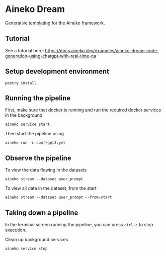 # Aineko Dream

Generative templating for the Aineko framework.

## Tutorial

See a tutorial here: https://docs.aineko.dev/examples/aineko-dream-code-generation-using-chatgpt-with-real-time-qa

## Setup development environment

```
poetry install
```

## Running the pipeline

First, make sure that docker is running and run the required docker services in the background

```
aineko service start
```

Then start the pipeline using
```
aineko run -c conf/gpt3.yml
```

## Observe the pipeline

To view the data flowing in the datasets

```
aineko stream --dataset user_prompt
```

To view all data in the dataset, from the start

```
aineko stream --dataset user_prompt --from-start
```

## Taking down a pipeline

In the terminal screen running the pipeline, you can press `ctrl-c` to stop execution.

Clean up background services
```
aineko service stop
```
